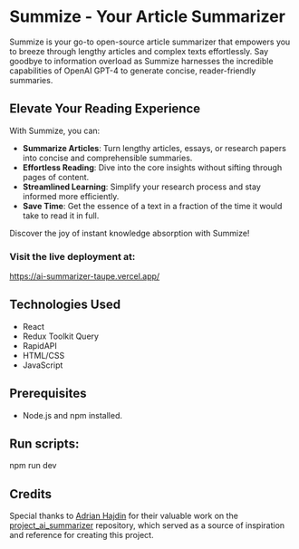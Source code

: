 # Summize - Your Article Summarizer

Summize is your go-to open-source article summarizer that empowers you to breeze through lengthy articles and complex texts effortlessly. Say goodbye to information overload as Summize harnesses the incredible capabilities of OpenAI GPT-4 to generate concise, reader-friendly summaries.

## Elevate Your Reading Experience

With Summize, you can:

- **Summarize Articles**: Turn lengthy articles, essays, or research papers into concise and comprehensible summaries.
- **Effortless Reading**: Dive into the core insights without sifting through pages of content.
- **Streamlined Learning**: Simplify your research process and stay informed more efficiently.
- **Save Time**: Get the essence of a text in a fraction of the time it would take to read it in full.

Discover the joy of instant knowledge absorption with Summize!

### Visit the live deployment at:
https://ai-summarizer-taupe.vercel.app/


## Technologies Used

- React
- Redux Toolkit Query
- RapidAPI
- HTML/CSS
- JavaScript
  
## Prerequisites

- Node.js and npm installed.

## Run scripts:

npm run dev


## Credits

Special thanks to [Adrian Hajdin](https://github.com/adrianhajdin) for their valuable work on the [project_ai_summarizer](https://github.com/adrianhajdin/project_ai_summarizer) repository, which served as a source of inspiration and reference for creating this project.
